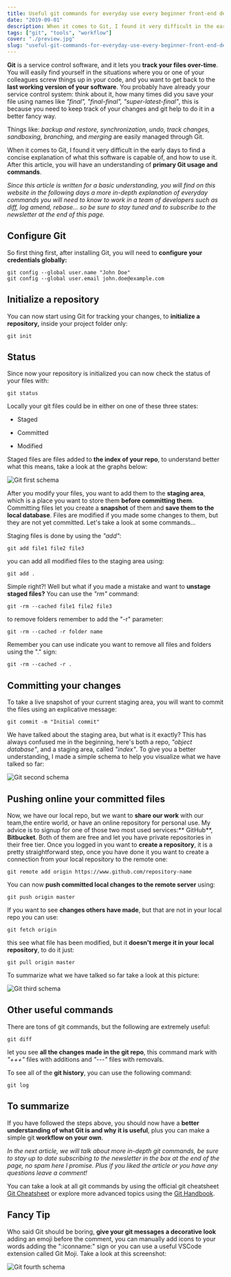 ```yaml
---
title: Useful git commands for everyday use every beginner front-end developer should know
date: "2019-09-01"
description: When it comes to Git, I found it very difficult in the early days to find a concise explanation of what this software is capable of, and how to use it. After this article, you will have an understanding of primary Git usage and commands.
tags: ["git", "tools", "workflow"]
cover: "./preview.jpg"
slug: "useful-git-commands-for-everyday-use-every-beginner-front-end-developer-should-know"
---
```


**Git** is a service control software, and it lets you **track your files over-time**. You will easily find yourself in the situations where you or one of your colleagues screw things up in your code, and you want to get back to the **last working version of your software**. You probably have already your service control system: think about it, how many times did you save your file using names like _"final", "final-final", "super-latest-final"_, this is because you need to keep track of your changes and git help to do it in a better fancy way.

Things like: _backup and restore, synchronization, undo, track changes, sandboxing, branching,_ and _merging_ are easily managed through Git.

When it comes to Git, I found it very difficult in the early days to find a concise explanation of what this software is capable of, and how to use it. After this article, you will have an understanding of **primary Git usage and commands**.

_Since this article is written for a basic understanding, you will find on this website in the following days a more in-depth explanation of everyday commands you will need to know to work in a team of developers such as diff, log amend, rebase... so be sure to stay tuned and to subscribe to the newsletter at the end of this page._

## Configure Git

So first thing first, after installing Git, you will need to **configure your credentials globally:**

```
git config --global user.name "John Doe"
git config --global user.email john.doe@example.com
```

## Initialize a repository

You can now start using Git for tracking your changes, to **initialize a repository,** inside your project folder only:

```
git init
```

## Status

Since now your repository is initialized you can now check the status of your files with:

```
git status
```

Locally your git files could be in either on one of these three states:

- Staged

- Committed

- Modified

Staged files are files added to **the index of your repo**, to understand better what this means, take a look at the graphs below:

![Git first schema](./graph-1.jpg)

After you modify your files, you want to add them to the **staging area**, which is a place you want to store them **before committing them**. Committing files let you create a **snapshot** of them and **save them to the local database**. Files are modified if you made some changes to them, but they are not yet committed. Let's take a look at some commands...

Staging files is done by using the _"add"_:

```
git add file1 file2 file3
```

you can add all modified files to the staging area using:

```
git add .
```

Simple right?! Well but what if you made a mistake and want to **unstage staged files?** You can use the _"rm"_ command:

```
git -rm --cached file1 file2 file3
```

to remove folders remember to add the "-r" parameter:

```
git -rm --cached -r folder name
```

Remember you can use indicate you want to remove all files and folders using the "." sign:

```
git -rm --cached -r .
```

## Committing your changes

To take a live snapshot of your current staging area, you will want to commit the files using an explicative message:

```
git commit -m "Initial commit"
```

We have talked about the staging area, but what is it exactly? This has always confused me in the beginning, here's both a repo, _"object database"_, and a staging area, called _"index"_. To give you a better understanding, I made a simple schema to help you visualize what we have talked so far:

![Git second schema](./graph-2.jpg)

## Pushing online your committed files

Now, we have our local repo, but we want to **share our work** with our team,the entire world, or have an online repository for personal use. My advice is to signup for one of those two most used services:** GitHub**, **Bitbucket**. Both of them are free and let you have private repositories in their free tier. Once you logged in you want to **create a repository**, it is a pretty straightforward step, once you have done it you want to create a connection from your local repository to the remote one:

```
git remote add origin https://www.github.com/repository-name
```

You can now **push committed local changes to the remote server** using:

```
git push origin master
```

If you want to see **changes others have made**, but that are not in your local repo you can use:

```
git fetch origin
```

this see what file has been modified, but it **doesn't merge it in your local repository**, to do it just:

```
git pull origin master
```

To summarize what we have talked so far take a look at this picture:

![Git third schema](./graph-3.jpg)

## Other useful commands

There are tons of git commands, but the following are extremely useful:

```
git diff
```

let you see **all the changes made in the git repo**, this command mark with _"+++"_ files with additions and _"---"_ files with removals.

To see all of the **git history**, you can use the following command:

```
git log
```

## To summarize

If you have followed the steps above, you should now have a **better understanding of what Git is and why it is useful**, plus you can make a simple git **workflow on your own**.

_In the next article, we will talk about more in-depth git commands, be sure to stay up to date subscribing to the newsletter in the box at the end of the page, no spam here I promise. Plus if you liked the article or you have any questions leave a comment!_

You can take a look at all git commands by using the official git cheatsheet <a href="https://github.github.com/training-kit/downloads/github-git-cheat-sheet.pdf" target="_blank">Git Cheatsheet</a>
or explore more advanced topics using the <a href="https://git-scm.com/book/en/v2" target="_blank">Git Handbook</a>.

## Fancy Tip

Who said Git should be boring, **give your git messages a decorative look** adding an emoji before the comment, you can manually add icons to your words adding the ":iconname:" sign or you can use a useful VSCode extension called Git Moji. Take a look at this screenshot:

![Git fourth schema](./graph-4.jpg)
